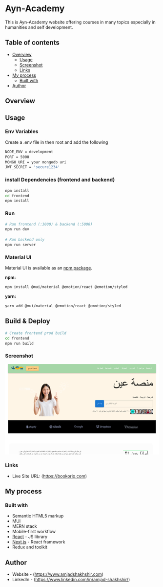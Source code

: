# Ayn-Academy

This is Ayn-Academy website offering courses in many topics especially in 
humanities and self development.

## Table of contents

- [Overview](#overview)
  - [Usage](#usage)
  - [Screenshot](#screenshot)
  - [Links](#links)
- [My process](#my-process)
  - [Built with](#built-with)
- [Author](#author)

## Overview

## Usage

### Env Variables

Create a .env file in then root and add the following

```sh
NODE_ENV = development
PORT = 5000
MONGO_URI = your mongodb uri
JWT_SECRET = 'secure1234'
```

### install Dependencies (frontend and backend)

```sh
npm install
cd frontend
npm install
```
### Run

```sh
# Run frontend (:3000) & backend (:5000)
npm run dev

# Run backend only
npm run server
```

### Material UI

Material UI is available as an [npm package](https://www.npmjs.com/package/@mui/material).

**npm:**

```sh
npm install @mui/material @emotion/react @emotion/styled
```

**yarn:**

```sh
yarn add @mui/material @emotion/react @emotion/styled
```
## Build & Deploy

```sh
# Create frontend prod build
cd frontend
npm run build
```

### Screenshot

![](./screenshot.png)


### Links

- Live Site URL: (https://bookorio.com)

## My process

### Built with

- Semantic HTML5 markup
- MUI
- MERN stack
- Mobile-first workflow
- [React](https://reactjs.org/) - JS library
- [Next.js](https://nextjs.org/) - React framework
- Redux and toolkit

## Author

- Website  - (https://www.amjadshakhshir.com)
- LinkedIn - (https://www.linkedin.com/in/amjad-shakhshir/)

